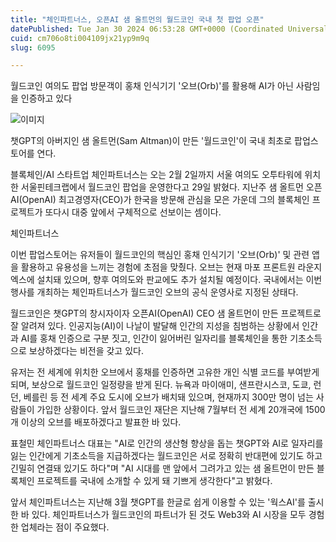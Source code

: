 ```yaml
---
title: "체인파트너스, 오픈AI 샘 올트먼의 월드코인 국내 첫 팝업 오픈"
datePublished: Tue Jan 30 2024 06:53:28 GMT+0000 (Coordinated Universal Time)
cuid: cm706o8ti004109jx21yp9m9q
slug: 6095

---
```



월드코인 여의도 팝업 방문객이 홍채 인식기기 '오브(Orb)'를 활용해 AI가 아닌 사람임을 인증하고 있다

![이미지](https://cdn.hashnode.com/res/hashnode/image/upload/v1739260293779/190c3d2e-c087-4181-8ad9-9ef99f66c1af.jpeg)

챗GPT의 아버지인 샘 올트먼(Sam Altman)이 만든 '월드코인'이 국내 최초로 팝업스토어를 연다.

블록체인/AI 스타트업 체인파트너스는 오는 2월 2일까지 서울 여의도 오투타워에 위치한 서울핀테크랩에서 월드코인 팝업을 운영한다고 29일 밝혔다. 지난주 샘 올트먼 오픈AI(OpenAI) 최고경영자(CEO)가 한국을 방문해 관심을 모은 가운데 그의 블록체인 프로젝트가 또다시 대중 앞에서 구체적으로 선보이는 셈이다.

체인파트너스

이번 팝업스토어는 유저들이 월드코인의 핵심인 홍채 인식기기 '오브(Orb)' 및 관련 앱을 활용하고 유용성을 느끼는 경험에 초점을 맞췄다. 오브는 현재 마포 프론트원 라운지엑스에 설치돼 있으며, 향후 여의도와 판교에도 추가 설치될 예정이다. 국내에서는 이번 행사를 개최하는 체인파트너스가 월드코인 오브의 공식 운영사로 지정된 상태다.

월드코인은 챗GPT의 창시자이자 오픈AI(OpenAI) CEO 샘 올트먼이 만든 프로젝트로 잘 알려져 있다. 인공지능(AI)이 나날이 발달해 인간의 지성을 침범하는 상황에서 인간과 AI를 홍채 인증으로 구분 짓고, 인간이 잃어버린 일자리를 블록체인을 통한 기초소득으로 보상하겠다는 비전을 갖고 있다.

유저는 전 세계에 위치한 오브에서 홍채를 인증하면 고유한 개인 식별 코드를 부여받게 되며, 보상으로 월드코인 일정량을 받게 된다. 뉴욕과 마이애미, 샌프란시스코, 도쿄, 런던, 베를린 등 전 세계 주요 도시에 오브가 배치돼 있으며, 현재까지 300만 명이 넘는 사람들이 가입한 상황이다. 앞서 월드코인 재단은 지난해 7월부터 전 세계 20개국에 1500개 이상의 오브를 배포하겠다고 발표한 바 있다.

표철민 체인파트너스 대표는 "AI로 인간의 생산형 향상을 돕는 챗GPT와 AI로 일자리를 잃는 인간에게 기초소득을 지급하겠다는 월드코인은 서로 정확히 반대편에 있기도 하고 긴밀히 연결돼 있기도 하다"며 "AI 시대를 맨 앞에서 그려가고 있는 샘 올트먼이 만든 블록체인 프로젝트를 국내에 소개할 수 있게 돼 기쁘게 생각한다"고 밝혔다.

앞서 체인파트너스는 지난해 3월 챗GPT를 한글로 쉽게 이용할 수 있는 '웍스AI'를 출시한 바 있다. 체인파트너스가 월드코인의 파트너가 된 것도 Web3와 AI 시장을 모두 경험한 업체라는 점이 주요했다.